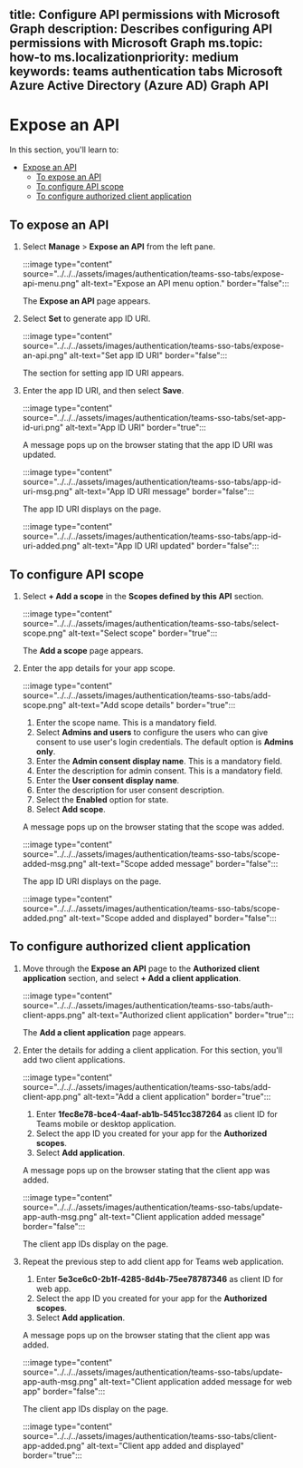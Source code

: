 title: Configure API permissions with Microsoft Graph
description: Describes configuring API permissions with Microsoft Graph
ms.topic: how-to
ms.localizationpriority: medium
keywords: teams authentication tabs Microsoft Azure Active Directory (Azure AD) Graph API
---
# Expose an API

In this section, you'll learn to:

- [Expose an API](#expose-an-api)
  - [To expose an API](#to-expose-an-api)
  - [To configure API scope](#to-configure-api-scope)
  - [To configure authorized client application](#to-configure-authorized-client-application)

## To expose an API

1. Select **Manage** > **Expose an API** from the left pane.

    :::image type="content" source="../../../assets/images/authentication/teams-sso-tabs/expose-api-menu.png" alt-text="Expose an API menu option." border="false":::

    The **Expose an API** page appears.

1. Select **Set** to generate app ID URI.

    :::image type="content" source="../../../assets/images/authentication/teams-sso-tabs/expose-an-api.png" alt-text="Set app ID URI" border="false":::

    The section for setting app ID URI appears.

1. Enter the app ID URI, and then select **Save**.

    :::image type="content" source="../../../assets/images/authentication/teams-sso-tabs/set-app-id-uri.png" alt-text="App ID URI" border="true":::

    A message pops up on the browser stating that the app ID URI was updated.

    :::image type="content" source="../../../assets/images/authentication/teams-sso-tabs/app-id-uri-msg.png" alt-text="App ID URI message" border="false":::

    The app ID URI displays on the page.

    :::image type="content" source="../../../assets/images/authentication/teams-sso-tabs/app-id-uri-added.png" alt-text="App ID URI updated" border="false":::

## To configure API scope

1. Select **+ Add a scope** in the **Scopes defined by this API** section.

    :::image type="content" source="../../../assets/images/authentication/teams-sso-tabs/select-scope.png" alt-text="Select scope" border="true":::

    The **Add a scope** page appears.

1. Enter the app details for your app scope.

    :::image type="content" source="../../../assets/images/authentication/teams-sso-tabs/add-scope.png" alt-text="Add scope details" border="true":::

    1. Enter the scope name. This is a mandatory field.
    1. Select **Admins and users** to configure the users who can give consent to use user's login credentials. The default option is **Admins only**.
    1. Enter the **Admin consent display name**. This is a mandatory field.
    1. Enter the description for admin consent. This is a mandatory field.
    1. Enter the **User consent display name**.
    1. Enter the description for user consent description.
    1. Select the **Enabled** option for state.
    1. Select **Add scope**.

    A message pops up on the browser stating that the scope was added.

    :::image type="content" source="../../../assets/images/authentication/teams-sso-tabs/scope-added-msg.png" alt-text="Scope added message" border="false":::

    The app ID URI displays on the page.

    :::image type="content" source="../../../assets/images/authentication/teams-sso-tabs/scope-added.png" alt-text="Scope added and displayed" border="false":::

## To configure authorized client application

1. Move through the **Expose an API** page to the **Authorized client application** section, and select **+ Add a client application**.

    :::image type="content" source="../../../assets/images/authentication/teams-sso-tabs/auth-client-apps.png" alt-text="Authorized client application" border="true":::

    The **Add a client application** page appears.

1. Enter the details for adding a client application. For this section, you'll add two client applications.

    :::image type="content" source="../../../assets/images/authentication/teams-sso-tabs/add-client-app.png" alt-text="Add a  client application" border="true":::

    1. Enter **1fec8e78-bce4-4aaf-ab1b-5451cc387264** as client ID for Teams mobile or desktop application.
    1. Select the app ID you created for your app for the **Authorized scopes**.
    1. Select **Add application**.

    A message pops up on the browser stating that the client app was added.

    :::image type="content" source="../../../assets/images/authentication/teams-sso-tabs/update-app-auth-msg.png" alt-text="Client application added message" border="false":::

    The client app IDs display on the page.

1. Repeat the previous step to add client app for Teams web application.

    1. Enter **5e3ce6c0-2b1f-4285-8d4b-75ee78787346** as client ID for web app.
    1. Select the app ID you created for your app for the **Authorized scopes**.
    1. Select **Add application**.

    A message pops up on the browser stating that the client app was added.

    :::image type="content" source="../../../assets/images/authentication/teams-sso-tabs/update-app-auth-msg.png" alt-text="Client application added message for web app" border="false":::

    The client app IDs display on the page.

    :::image type="content" source="../../../assets/images/authentication/teams-sso-tabs/client-app-added.png" alt-text="Client app added and displayed" border="true":::
